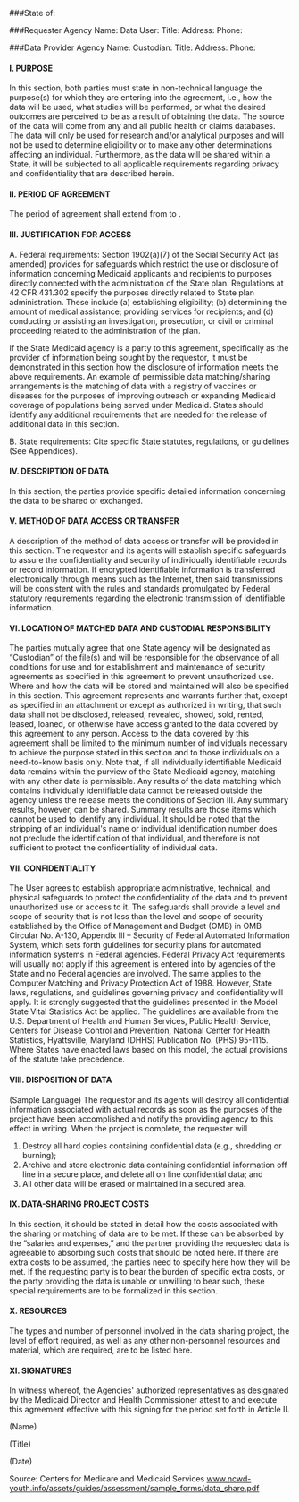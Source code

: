 ###State of:

###Requester
Agency Name:
Data User:
Title:
Address:
Phone:

###Data Provider
Agency Name:
Custodian:
Title:
Address:
Phone:

#### I. PURPOSE
In this section, both parties must state in non-technical language the purpose(s) for which they are entering into the agreement, i.e., how the data will be used, what studies will be performed, or what the desired outcomes are perceived to be as a result of obtaining the data. The source of the data will come from any and all public health or claims databases. The data will only be used for research and/or analytical purposes and will not be used to determine eligibility or to make any other determinations affecting an individual. Furthermore, as the data will be shared within a State, it will be subjected to all applicable requirements regarding privacy and confidentiality that are described herein.

#### II. PERIOD OF AGREEMENT
The period of agreement shall extend from 	 to 	.

#### III. JUSTIFICATION FOR ACCESS
A. Federal requirements: Section 1902(a)(7) of the Social Security Act (as amended) provides for safeguards which restrict the use or disclosure of information concerning Medicaid applicants and recipients to purposes directly connected with the administration of the State plan. Regulations at 42 CFR 431.302 specify the purposes directly related to State plan administration. These include (a) establishing eligibility; (b) determining the amount of medical assistance; providing services for recipients; and (d) conducting or assisting an investigation, prosecution, or civil or criminal proceeding related to the administration of the plan.
 
If the State Medicaid agency is a party to this agreement, specifically as the provider of information being sought by the requestor, it must be demonstrated in this section how the disclosure of information meets the above requirements.
An example of permissible data matching/sharing arrangements is the matching of data with a registry of vaccines or diseases for the purposes of improving outreach or expanding Medicaid coverage of populations being served under Medicaid.
States should identify any additional requirements that are needed for the release of additional data in this section.

B. State requirements: Cite specific State statutes, regulations, or guidelines (See Appendices).

#### IV. DESCRIPTION OF DATA
In this section, the parties provide specific detailed information concerning the data to be shared or exchanged.
#### V. METHOD OF DATA ACCESS OR TRANSFER
A description of the method of data access or transfer will be provided in this section. The requestor and its agents will establish specific safeguards to assure the confidentiality and security of individually identifiable records or record information. If encrypted identifiable information is transferred electronically through means such as the Internet, then said transmissions will be consistent with the rules and standards promulgated by Federal statutory requirements regarding the electronic transmission of identifiable information.
#### VI. LOCATION OF MATCHED DATA AND CUSTODIAL RESPONSIBILITY
The parties mutually agree that one State agency will be designated as “Custodian” of the file(s) and will be responsible for the observance of all conditions for use and for establishment and maintenance of security agreements as specified in this agreement to prevent unauthorized use. Where and how the data will be stored and maintained will also be specified in this section.
This agreement represents and warrants further that, except as specified in an attachment or except as authorized in writing, that such data shall not be disclosed, released, revealed, showed, sold, rented, leased, loaned, or otherwise have access granted to the data covered by this agreement to any person. Access to the data covered by this agreement shall be limited to the minimum number of individuals necessary to achieve the purpose stated in this section and to those individuals on a need-to-know basis only.
Note that, if all individually identifiable Medicaid data remains within the purview of the State Medicaid agency, matching with any other data is permissible. Any results of the data matching which contains individually identifiable data cannot be released outside the agency unless the release meets the conditions of Section III.
Any summary results, however, can be shared. Summary results are those items which cannot be used to identify any individual. It should be noted that the stripping of an individual's name or individual identification number does not preclude the identification of that individual, and therefore is not sufficient to protect the confidentiality of individual data.
 
#### VII. CONFIDENTIALITY
The User agrees to establish appropriate administrative, technical, and physical safeguards to protect the confidentiality of the data and to prevent unauthorized use or access to it. The safeguards shall provide a level and scope of security that is not less than the level and scope of security established by the Office of Management and Budget (OMB) in OMB Circular No. A-130, Appendix III – Security of Federal Automated Information System, which sets forth guidelines for security plans for automated information systems in Federal agencies.
Federal Privacy Act requirements will usually not apply if this agreement is entered into by agencies of the State and no Federal agencies are involved. The same applies to the Computer Matching and Privacy Protection Act of 1988. However, State laws, regulations, and guidelines governing privacy and confidentiality will apply.
It is strongly suggested that the guidelines presented in the Model State Vital Statistics Act be applied. The guidelines are available from the U.S. Department of Health and Human Services, Public Health Service, Centers for Disease Control and Prevention, National Center for Health Statistics, Hyattsville, Maryland (DHHS) Publication No. (PHS) 95-1115.
Where States have enacted laws based on this model, the actual provisions of the statute take precedence.

#### VIII. DISPOSITION OF DATA
(Sample Language)
The requestor and its agents will destroy all confidential information associated with actual records as soon as the purposes of the project have been accomplished and notify the providing agency to this effect in writing. When the project is complete, the requester will
1. Destroy all hard copies containing confidential data (e.g., shredding or burning);
2. Archive and store electronic data containing confidential information off line in a secure place, and delete all on line confidential data; and
3. All other data will be erased or maintained in a secured area.

#### IX. DATA-SHARING PROJECT COSTS
In this section, it should be stated in detail how the costs associated with the sharing or matching of data are to be met. If these can be absorbed by the “salaries and expenses,” and the partner providing the requested data is agreeable to absorbing such costs that should be noted here. If there are extra costs to be assumed, the parties need to specify here how they will be met. If the requesting party is to bear the burden of specific extra costs, or the party providing the data is unable or unwilling to bear such, these special requirements are to be formalized in this section.

#### X. RESOURCES
The types and number of personnel involved in the data sharing project, the level of effort required, as well as any other non-personnel resources and material, which are required, are to be listed here.
 
#### XI. SIGNATURES
In witness whereof, the Agencies' authorized representatives as designated by the Medicaid Director and Health Commissioner attest to and execute this agreement effective with this signing for the period set forth in Article II.

	
(Name)

	
(Title)

	
(Date)

Source: Centers for Medicare and Medicaid Services
www.ncwd-youth.info/assets/guides/assessment/sample_forms/data_share.pdf
